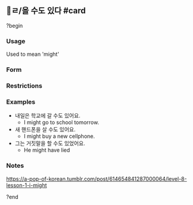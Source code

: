 ## ㄹ/을 수도 있다 #card
?begin
### Usage
Used to mean 'might'
### Form
### Restrictions
### Examples
- 내일은 학교에 갈 수도 있어요.
	- I might go to school tomorrow.
- 새 핸드폰을 살 수도 있어요.
	- I might buy a new cellphone.
- 그는 거짓말을 할 수도 있었어요.
	- He might have lied
### Notes
https://a-pop-of-korean.tumblr.com/post/614654841287000064/level-8-lesson-1-i-might
<!--SR:!2025-07-21,5,230-->
?end
